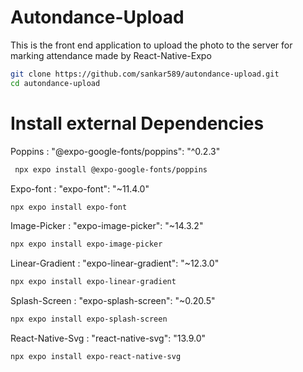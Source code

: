 # Autondance-Upload

This is the front end application to upload the photo to the server
for marking attendance made by React-Native-Expo

```bash
git clone https://github.com/sankar589/autondance-upload.git
cd autondance-upload
```
# Install external Dependencies

Poppins : "@expo-google-fonts/poppins": "^0.2.3"
```bash
 npx expo install @expo-google-fonts/poppins
```
Expo-font : "expo-font": "~11.4.0"
```bash
npx expo install expo-font
```
Image-Picker : "expo-image-picker": "~14.3.2"
```bash
npx expo install expo-image-picker
```
Linear-Gradient : "expo-linear-gradient": "~12.3.0"
```bash
npx expo install expo-linear-gradient 
```
Splash-Screen : "expo-splash-screen": "~0.20.5"
```bash
npx expo install expo-splash-screen 
```
React-Native-Svg : "react-native-svg": "13.9.0"
```bash
npx expo install expo-react-native-svg
```

